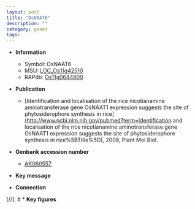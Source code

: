```yaml
---
layout: post
title: "OsNAAT6"
description: ""
category: genes
tags: 
---
```


* **Information**  
    + Symbol: OsNAAT6  
    + MSU: [LOC_Os11g42510](http://rice.plantbiology.msu.edu/cgi-bin/ORF_infopage.cgi?orf=LOC_Os11g42510)  
    + RAPdb: [Os11g0644800](http://rapdb.dna.affrc.go.jp/viewer/gbrowse_details/irgsp1?name=Os11g0644800)  

* **Publication**  
    + [Identification and localisation of the rice nicotianamine aminotransferase gene OsNAAT1 expression suggests the site of phytosiderophore synthesis in rice](http://www.ncbi.nlm.nih.gov/pubmed?term=Identification and localisation of the rice nicotianamine aminotransferase gene OsNAAT1 expression suggests the site of phytosiderophore synthesis in rice%5BTitle%5D), 2008, Plant Mol Biol.

* **Genbank accession number**  
    + [AK060557](http://www.ncbi.nlm.nih.gov/nuccore/AK060557)

* **Key message**  

* **Connection**  

[//]: # * **Key figures**  


